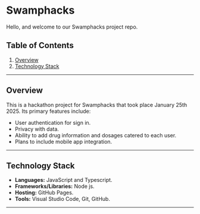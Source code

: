 # Swamphacks
Hello, and welcome to our Swamphacks project repo.

## Table of Contents

1. [Overview](#overview)
2. [Technology Stack](#technology-stack)

---

## Overview

This is a hackathon project for Swamphacks that took place January 25th 2025. Its primary features include:

- User authentication for sign in.
- Privacy with data.
- Ability to add drug information and dosages catered to each user.
- Plans to include mobile app integration.

---

## Technology Stack

- **Languages:** JavaScript and Typescript.
- **Frameworks/Libraries:** Node js.
- **Hosting:** GitHub Pages.
- **Tools:** Visual Studio Code, Git, GitHub.

---
